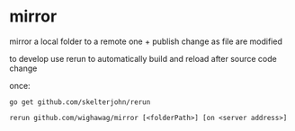 # mirror
mirror a local folder to a remote one + publish change as file are modified

to develop use rerun to automatically build and reload after source code change

once:
```
go get github.com/skelterjohn/rerun
```

```
rerun github.com/wighawag/mirror [<folderPath>] [on <server address>] 
```
